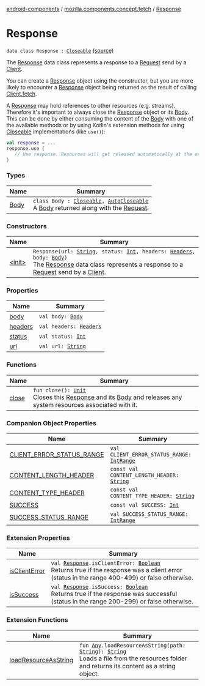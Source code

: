 [android-components](../../index.md) / [mozilla.components.concept.fetch](../index.md) / [Response](./index.md)

# Response

`data class Response : `[`Closeable`](https://developer.android.com/reference/java/io/Closeable.html) [(source)](https://github.com/mozilla-mobile/android-components/blob/master/components/concept/fetch/src/main/java/mozilla/components/concept/fetch/Response.kt#L33)

The [Response](./index.md) data class represents a response to a [Request](../-request/index.md) send by a [Client](../-client/index.md).

You can create a [Response](./index.md) object using the constructor, but you are more likely to encounter a [Response](./index.md) object
being returned as the result of calling [Client.fetch](../-client/fetch.md).

A [Response](./index.md) may hold references to other resources (e.g. streams). Therefore it's important to always close the
[Response](./index.md) object or its [Body](-body/index.md). This can be done by either consuming the content of the [Body](-body/index.md) with one of the
available methods or by using Kotlin's extension methods for using [Closeable](https://developer.android.com/reference/java/io/Closeable.html) implementations (like `use()`):

``` Kotlin
val response = ...
response.use {
   // Use response. Resources will get released automatically at the end of the block.
}
```

### Types

| Name | Summary |
|---|---|
| [Body](-body/index.md) | `class Body : `[`Closeable`](https://developer.android.com/reference/java/io/Closeable.html)`, `[`AutoCloseable`](https://developer.android.com/reference/java/lang/AutoCloseable.html)<br>A [Body](-body/index.md) returned along with the [Request](../-request/index.md). |

### Constructors

| Name | Summary |
|---|---|
| [&lt;init&gt;](-init-.md) | `Response(url: `[`String`](https://kotlinlang.org/api/latest/jvm/stdlib/kotlin/-string/index.html)`, status: `[`Int`](https://kotlinlang.org/api/latest/jvm/stdlib/kotlin/-int/index.html)`, headers: `[`Headers`](../-headers/index.md)`, body: `[`Body`](-body/index.md)`)`<br>The [Response](./index.md) data class represents a response to a [Request](../-request/index.md) send by a [Client](../-client/index.md). |

### Properties

| Name | Summary |
|---|---|
| [body](body.md) | `val body: `[`Body`](-body/index.md) |
| [headers](headers.md) | `val headers: `[`Headers`](../-headers/index.md) |
| [status](status.md) | `val status: `[`Int`](https://kotlinlang.org/api/latest/jvm/stdlib/kotlin/-int/index.html) |
| [url](url.md) | `val url: `[`String`](https://kotlinlang.org/api/latest/jvm/stdlib/kotlin/-string/index.html) |

### Functions

| Name | Summary |
|---|---|
| [close](close.md) | `fun close(): `[`Unit`](https://kotlinlang.org/api/latest/jvm/stdlib/kotlin/-unit/index.html)<br>Closes this [Response](./index.md) and its [Body](-body/index.md) and releases any system resources associated with it. |

### Companion Object Properties

| Name | Summary |
|---|---|
| [CLIENT_ERROR_STATUS_RANGE](-c-l-i-e-n-t_-e-r-r-o-r_-s-t-a-t-u-s_-r-a-n-g-e.md) | `val CLIENT_ERROR_STATUS_RANGE: `[`IntRange`](https://kotlinlang.org/api/latest/jvm/stdlib/kotlin.ranges/-int-range/index.html) |
| [CONTENT_LENGTH_HEADER](-c-o-n-t-e-n-t_-l-e-n-g-t-h_-h-e-a-d-e-r.md) | `const val CONTENT_LENGTH_HEADER: `[`String`](https://kotlinlang.org/api/latest/jvm/stdlib/kotlin/-string/index.html) |
| [CONTENT_TYPE_HEADER](-c-o-n-t-e-n-t_-t-y-p-e_-h-e-a-d-e-r.md) | `const val CONTENT_TYPE_HEADER: `[`String`](https://kotlinlang.org/api/latest/jvm/stdlib/kotlin/-string/index.html) |
| [SUCCESS](-s-u-c-c-e-s-s.md) | `const val SUCCESS: `[`Int`](https://kotlinlang.org/api/latest/jvm/stdlib/kotlin/-int/index.html) |
| [SUCCESS_STATUS_RANGE](-s-u-c-c-e-s-s_-s-t-a-t-u-s_-r-a-n-g-e.md) | `val SUCCESS_STATUS_RANGE: `[`IntRange`](https://kotlinlang.org/api/latest/jvm/stdlib/kotlin.ranges/-int-range/index.html) |

### Extension Properties

| Name | Summary |
|---|---|
| [isClientError](../is-client-error.md) | `val `[`Response`](./index.md)`.isClientError: `[`Boolean`](https://kotlinlang.org/api/latest/jvm/stdlib/kotlin/-boolean/index.html)<br>Returns true if the response was a client error (status in the range 400-499) or false otherwise. |
| [isSuccess](../is-success.md) | `val `[`Response`](./index.md)`.isSuccess: `[`Boolean`](https://kotlinlang.org/api/latest/jvm/stdlib/kotlin/-boolean/index.html)<br>Returns true if the response was successful (status in the range 200-299) or false otherwise. |

### Extension Functions

| Name | Summary |
|---|---|
| [loadResourceAsString](../../mozilla.components.support.test.file/kotlin.-any/load-resource-as-string.md) | `fun `[`Any`](https://kotlinlang.org/api/latest/jvm/stdlib/kotlin/-any/index.html)`.loadResourceAsString(path: `[`String`](https://kotlinlang.org/api/latest/jvm/stdlib/kotlin/-string/index.html)`): `[`String`](https://kotlinlang.org/api/latest/jvm/stdlib/kotlin/-string/index.html)<br>Loads a file from the resources folder and returns its content as a string object. |
